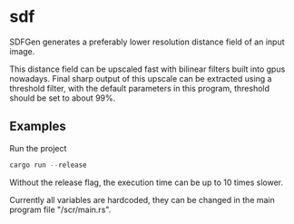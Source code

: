 # sdf

SDFGen generates a preferably lower resolution distance field of an input image.

This distance field can be upscaled fast with bilinear filters built into gpus nowadays.
Final sharp output of this upscale can be extracted using a threshold filter, with the default parameters in this program, threshold should be set to about 99%.

## Examples
Run the project
```rust
cargo run --release
```
Without the release flag, the execution time can be up to 10 times slower.

Currently all variables are hardcoded, they can be changed in the main program file "/scr/main.rs".
